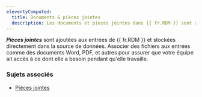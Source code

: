```yaml
---
eleventyComputed:
  title: Documents & pièces jointes
  description: Les documents et pièces jointes dans {{ fr.RDM }} sont ajoutés aux entrées et sont stockés directement dans la base de données, facilitant ainsi la gestion et la centralisation des informations.
---
```

***Pièces jointes*** sont ajoutées aux entrées de {{ fr.RDM }} et stockées directement dans la source de données. Associer des fichiers aux entrées comme des documents Word, PDF, et autres pour assurer que votre équipe ait accès à ce dont elle a besoin pendant qu'elle travaille.

### Sujets associés  

* [Pièces jointes](/rdm/windows/commands/window/panels/attachments/)
